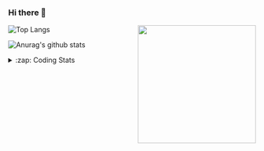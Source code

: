 ### Hi there 👋

<!--
**tao8687/tao8687** is a ✨ _special_ ✨ repository because its `README.md` (this file) appears on your GitHub profile.

Here are some ideas to get you started:

- 🔭 I’m currently working on ...
- 🌱 I’m currently learning ...
- 👯 I’m looking to collaborate on ...
- 🤔 I’m looking for help with ...
- 💬 Ask me about ...
- 📫 How to reach me: ...
- 😄 Pronouns: ...
- ⚡ Fun fact: ...
-->

<img align='right' src="https://media.giphy.com/media/M9gbBd9nbDrOTu1Mqx/giphy.gif" width="240">

  
![Top Langs](https://github-readme-stats.vercel.app/api/top-langs/?username=tao8687&layout=compact&title_color=23238E&text_color=A67D3D)

![Anurag's github stats](https://github-readme-stats.vercel.app/api?username=tao8687&show_icons=true&&text_color=A67D3D&title_color=23238E&show_icons=false&count_private=true&hide=stars)

<details>
  <summary>:zap: Coding Stats</summary>
  <br>
    
<!--START_SECTION:waka-->

```txt
From: 24 August 2024 - To: 31 August 2024

Other      2 hrs 4 mins    █████████▒░░░░░░░░░░░░░░░   37.61 %
C++        1 hr 43 mins    ████████░░░░░░░░░░░░░░░░░   31.36 %
CMake      46 mins         ███▓░░░░░░░░░░░░░░░░░░░░░   14.10 %
Python     32 mins         ██▒░░░░░░░░░░░░░░░░░░░░░░   09.90 %
JSON       15 mins         █▒░░░░░░░░░░░░░░░░░░░░░░░   04.69 %
```

<!--END_SECTION:waka-->
</details>

